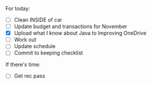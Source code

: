 For today:

- [ ] Clean INSIDE of car
- [ ] Update budget and transactions for November
- [X] Upload what I know about Java to Improving OneDrive
- [ ] Work out
- [ ] Update schedule
- [ ] Commit to keeping checklist

If there's time:

- [ ] Get rec pass
